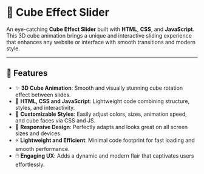 # 🎉 Cube Effect Slider

An eye-catching **Cube Effect Slider** built with **HTML**, **CSS**, and **JavaScript**. This 3D cube animation brings a unique and interactive sliding experience that enhances any website or interface with smooth transitions and modern style.

---

## 🚀 Features

- ✨ **3D Cube Animation**: Smooth and visually stunning cube rotation effect between slides.  
- 🧩 **HTML, CSS and JavaScript**: Lightweight code combining structure, styles, and interactivity.  
- 🎨 **Customizable Styles**: Easily adjust colors, sizes, animation speed, and cube faces via CSS and JS.  
- 📱 **Responsive Design**: Perfectly adapts and looks great on all screen sizes and devices.  
- ⚡ **Lightweight and Efficient**: Minimal code footprint for fast loading and smooth performance.  
- 🖱️ **Engaging UX**: Adds a dynamic and modern flair that captivates users effortlessly.  
